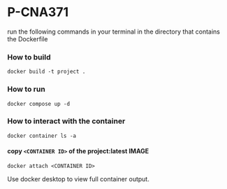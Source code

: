 # P-CNA371

run the following commands in your terminal in the directory that contains the Dockerfile

### How to build 
`docker build -t project .`

### How to run
`docker compose up -d`

###  How to interact with the container
`docker container ls -a`
#### copy `<CONTAINER ID>` of the project:latest IMAGE
`docker attach <CONTAINER ID>`

Use docker desktop to view full container output. 


